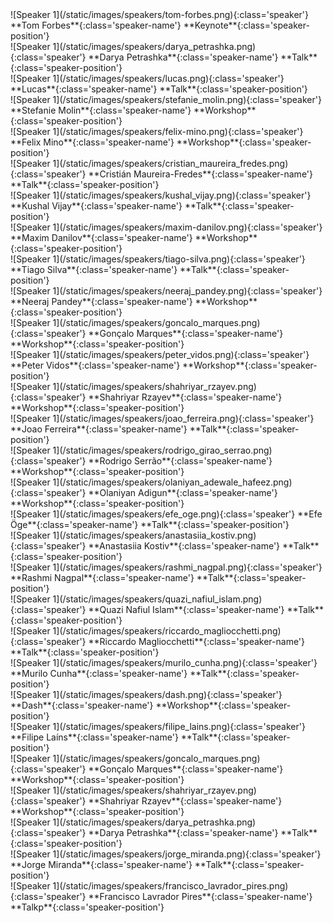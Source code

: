 <div markdown="1" class="swiper-slide">
![Speaker 1](/static/images/speakers/tom-forbes.png){:class='speaker'} **Tom Forbes**{:class='speaker-name'} **Keynote**{:class='speaker-position'}
</div>
<div markdown="1" class="swiper-slide">
![Speaker 1](/static/images/speakers/darya_petrashka.png){:class='speaker'} **Darya Petrashka**{:class='speaker-name'} **Talk**{:class='speaker-position'}
</div>
<div markdown="1" class="swiper-slide">
![Speaker 1](/static/images/speakers/lucas.png){:class='speaker'} **Lucas**{:class='speaker-name'} **Talk**{:class='speaker-position'}
</div>
<div markdown="1" class="swiper-slide">
![Speaker 1](/static/images/speakers/stefanie_molin.png){:class='speaker'} **Stefanie Molin**{:class='speaker-name'} **Workshop**{:class='speaker-position'}
</div>
<div markdown="1" class="swiper-slide">
![Speaker 1](/static/images/speakers/felix-mino.png){:class='speaker'} **Felix Mino**{:class='speaker-name'} **Workshop**{:class='speaker-position'}
</div>
<div markdown="1" class="swiper-slide">
![Speaker 1](/static/images/speakers/cristian_maureira_fredes.png){:class='speaker'} **Cristián Maureira-Fredes**{:class='speaker-name'} **Talk**{:class='speaker-position'}
</div>
<div markdown="1" class="swiper-slide">
![Speaker 1](/static/images/speakers/kushal_vijay.png){:class='speaker'} **Kushal Vijay**{:class='speaker-name'} **Talk**{:class='speaker-position'}
</div>
<div markdown="1" class="swiper-slide">
![Speaker 1](/static/images/speakers/maxim-danilov.png){:class='speaker'} **Maxim Danilov**{:class='speaker-name'} **Workshop**{:class='speaker-position'}
</div>
<div markdown="1" class="swiper-slide">
![Speaker 1](/static/images/speakers/tiago-silva.png){:class='speaker'} **Tiago Silva**{:class='speaker-name'} **Talk**{:class='speaker-position'}
</div>
<div markdown="1" class="swiper-slide">
![Speaker 1](/static/images/speakers/neeraj_pandey.png){:class='speaker'} **Neeraj Pandey**{:class='speaker-name'} **Workshop**{:class='speaker-position'}
</div>
<div markdown="1" class="swiper-slide">
![Speaker 1](/static/images/speakers/goncalo_marques.png){:class='speaker'} **Gonçalo Marques**{:class='speaker-name'} **Workshop**{:class='speaker-position'}
</div>
<div markdown="1" class="swiper-slide">
![Speaker 1](/static/images/speakers/peter_vidos.png){:class='speaker'} **Peter Vidos**{:class='speaker-name'} **Workshop**{:class='speaker-position'}
</div>
<div markdown="1" class="swiper-slide">
![Speaker 1](/static/images/speakers/shahriyar_rzayev.png){:class='speaker'} **Shahriyar Rzayev**{:class='speaker-name'} **Workshop**{:class='speaker-position'}
</div>
<div markdown="1" class="swiper-slide">
![Speaker 1](/static/images/speakers/joao_ferreira.png){:class='speaker'} **Joao Ferreira**{:class='speaker-name'} **Talk**{:class='speaker-position'}
</div>
<div markdown="1" class="swiper-slide">
![Speaker 1](/static/images/speakers/rodrigo_girao_serrao.png){:class='speaker'} **Rodrigo Serrão**{:class='speaker-name'} **Workshop**{:class='speaker-position'}
</div>
<div markdown="1" class="swiper-slide">
![Speaker 1](/static/images/speakers/olaniyan_adewale_hafeez.png){:class='speaker'} **Olaniyan Adigun**{:class='speaker-name'} **Workshop**{:class='speaker-position'}
</div>
<div markdown="1" class="swiper-slide">
![Speaker 1](/static/images/speakers/efe_oge.png){:class='speaker'} **Efe Öge**{:class='speaker-name'} **Talk**{:class='speaker-position'}
</div>
<div markdown="1" class="swiper-slide">
![Speaker 1](/static/images/speakers/anastasiia_kostiv.png){:class='speaker'} **Anastasiia Kostiv**{:class='speaker-name'} **Talk**{:class='speaker-position'}
</div>
<div markdown="1" class="swiper-slide">
![Speaker 1](/static/images/speakers/rashmi_nagpal.png){:class='speaker'} **Rashmi Nagpal**{:class='speaker-name'} **Talk**{:class='speaker-position'}
</div>
<div markdown="1" class="swiper-slide">
![Speaker 1](/static/images/speakers/quazi_nafiul_islam.png){:class='speaker'} **Quazi Nafiul Islam**{:class='speaker-name'} **Talk**{:class='speaker-position'}
</div>
<div markdown="1" class="swiper-slide">
![Speaker 1](/static/images/speakers/riccardo_magliocchetti.png){:class='speaker'} **Riccardo Magliocchetti**{:class='speaker-name'} **Talk**{:class='speaker-position'}
</div>
<div markdown="1" class="swiper-slide">
![Speaker 1](/static/images/speakers/murilo_cunha.png){:class='speaker'} **Murilo Cunha**{:class='speaker-name'} **Talk**{:class='speaker-position'}
</div>
<div markdown="1" class="swiper-slide">
![Speaker 1](/static/images/speakers/dash.png){:class='speaker'} **Dash**{:class='speaker-name'} **Workshop**{:class='speaker-position'}
</div>
<div markdown="1" class="swiper-slide">
![Speaker 1](/static/images/speakers/filipe_lains.png){:class='speaker'} **Filipe Laíns**{:class='speaker-name'} **Talk**{:class='speaker-position'}
</div>
<div markdown="1" class="swiper-slide">
![Speaker 1](/static/images/speakers/goncalo_marques.png){:class='speaker'} **Gonçalo Marques**{:class='speaker-name'} **Workshop**{:class='speaker-position'}
</div>
<div markdown="1" class="swiper-slide">
![Speaker 1](/static/images/speakers/shahriyar_rzayev.png){:class='speaker'} **Shahriyar Rzayev**{:class='speaker-name'} **Workshop**{:class='speaker-position'}
</div>
<div markdown="1" class="swiper-slide">
![Speaker 1](/static/images/speakers/darya_petrashka.png){:class='speaker'} **Darya Petrashka**{:class='speaker-name'} **Talk**{:class='speaker-position'}
</div>
<div markdown="1" class="swiper-slide">
![Speaker 1](/static/images/speakers/jorge_miranda.png){:class='speaker'} **Jorge Miranda**{:class='speaker-name'} **Talk**{:class='speaker-position'}
</div>
<div markdown="1" class="swiper-slide">
![Speaker 1](/static/images/speakers/francisco_lavrador_pires.png){:class='speaker'} **Francisco Lavrador Pires**{:class='speaker-name'} **Talkp**{:class='speaker-position'}
</div>

